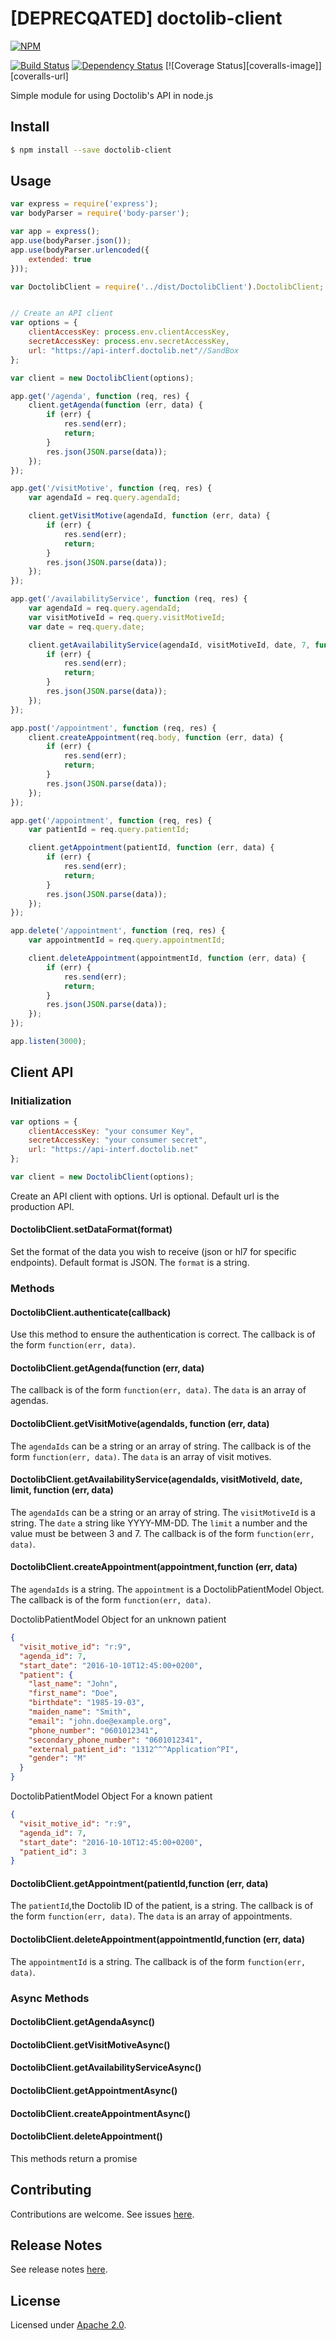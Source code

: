 # [DEPRECQATED] doctolib-client

[![NPM][npm-image]][npm-url]

[![Build Status][travis-image]][travis-url]
[![Dependency Status][daviddm-image]][daviddm-url]
[![Coverage Status][coveralls-image]][coveralls-url]

Simple module for using Doctolib's API in node.js

## Install

```sh
$ npm install --save doctolib-client
```


## Usage

```js
var express = require('express');
var bodyParser = require('body-parser');

var app = express();
app.use(bodyParser.json());
app.use(bodyParser.urlencoded({
    extended: true
}));

var DoctolibClient = require('../dist/DoctolibClient').DoctolibClient;


// Create an API client
var options = {
    clientAccessKey: process.env.clientAccessKey,
    secretAccessKey: process.env.secretAccessKey,
    url: "https://api-interf.doctolib.net"//SandBox
};

var client = new DoctolibClient(options);

app.get('/agenda', function (req, res) {
    client.getAgenda(function (err, data) {
        if (err) {
            res.send(err);
            return;
        }
        res.json(JSON.parse(data));
    });
});

app.get('/visitMotive', function (req, res) {
    var agendaId = req.query.agendaId;

    client.getVisitMotive(agendaId, function (err, data) {
        if (err) {
            res.send(err);
            return;
        }
        res.json(JSON.parse(data));
    });
});

app.get('/availabilityService', function (req, res) {
    var agendaId = req.query.agendaId;
    var visitMotiveId = req.query.visitMotiveId;
    var date = req.query.date;

    client.getAvailabilityService(agendaId, visitMotiveId, date, 7, function (err, data) {
        if (err) {
            res.send(err);
            return;
        }
        res.json(JSON.parse(data));
    });
});

app.post('/appointment', function (req, res) {
    client.createAppointment(req.body, function (err, data) {
        if (err) {
            res.send(err);
            return;
        }
        res.json(JSON.parse(data));
    });
});

app.get('/appointment', function (req, res) {
    var patientId = req.query.patientId;

    client.getAppointment(patientId, function (err, data) {
        if (err) {
            res.send(err);
            return;
        }
        res.json(JSON.parse(data));
    });
});

app.delete('/appointment', function (req, res) {
    var appointmentId = req.query.appointmentId;

    client.deleteAppointment(appointmentId, function (err, data) {
        if (err) {
            res.send(err);
            return;
        }
        res.json(JSON.parse(data));
    });
});

app.listen(3000);
```

## Client API

### Initialization
```js
var options = {
    clientAccessKey: "your consumer Key",
    secretAccessKey: "your consumer secret",
    url: "https://api-interf.doctolib.net"
};

var client = new DoctolibClient(options);
```
Create an API client with options. Url is optional. Default url is the production API.

#### DoctolibClient.setDataFormat(format)
Set the format of the data you wish to receive (json or hl7 for specific endpoints). Default format is JSON.
The `format` is a string.

### Methods

#### DoctolibClient.authenticate(callback)
Use this method to ensure the authentication is correct. 
The callback is of the form `function(err, data)`. 

#### DoctolibClient.getAgenda(function (err, data)
The callback is of the form `function(err, data)`. The `data` is an array of agendas. 

#### DoctolibClient.getVisitMotive(agendaIds, function (err, data)
The `agendaIds` can be a string or an array of string.
The callback is of the form `function(err, data)`. The `data` is an array of visit motives. 

#### DoctolibClient.getAvailabilityService(agendaIds, visitMotiveId, date, limit, function (err, data)
The `agendaIds` can be a string or an array of string.
The `visitMotiveId` is a string.
The `date` a string like YYYY-MM-DD.
The `limit` a number and the value must be between 3 and 7.
The callback is of the form `function(err, data)`. 

#### DoctolibClient.createAppointment(appointment,function (err, data)
The `agendaIds` is a string.
The `appointment` is a DoctolibPatientModel Object.
The callback is of the form `function(err, data)`.

DoctolibPatientModel Object for an unknown patient
```json
{
  "visit_motive_id": "r:9",
  "agenda_id": 7,
  "start_date": "2016-10-10T12:45:00+0200",
  "patient": {
    "last_name": "John",
    "first_name": "Doe",
    "birthdate": "1985-19-03",
    "maiden_name": "Smith",
    "email": "john.doe@example.org",
    "phone_number": "0601012341",
    "secondary_phone_number": "0601012341",
    "external_patient_id": "1312^^^Application^PI",
    "gender": "M"
  }
}
```

DoctolibPatientModel Object For a known patient
```json
{
  "visit_motive_id": "r:9",
  "agenda_id": 7,
  "start_date": "2016-10-10T12:45:00+0200",
  "patient_id": 3
}
```

#### DoctolibClient.getAppointment(patientId,function (err, data)
The `patientId`,the Doctolib ID of the patient, is a string.
The callback is of the form `function(err, data)`. The `data` is an array of appointments.

#### DoctolibClient.deleteAppointment(appointmentId,function (err, data)
The `appointmentId` is a string.
The callback is of the form `function(err, data)`.

### Async Methods
#### DoctolibClient.getAgendaAsync()
#### DoctolibClient.getVisitMotiveAsync()
#### DoctolibClient.getAvailabilityServiceAsync()
#### DoctolibClient.getAppointmentAsync()
#### DoctolibClient.createAppointmentAsync()
#### DoctolibClient.deleteAppointment()
This methods return a promise

## Contributing

Contributions are welcome. See issues [here](https://github.com/mpicciolli/doctolib-client/issues).

## Release Notes

See release notes [here](./RELEASENOTES.md).

## License

Licensed under [Apache 2.0](./LICENSE).


[npm-image]: https://nodei.co/npm/doctolib-client.png
[npm-url]: https://nodei.co/npm/doctolib-client/
[travis-image]: https://travis-ci.org/mpicciolli/doctolib-client.svg?branch=master
[travis-url]:https://travis-ci.org/mpicciolli/doctolib-client
[daviddm-image]: https://david-dm.org/mpicciolli/doctolib-client.svg
[daviddm-url]: https://david-dm.org/mpicciolli/doctolib-client
